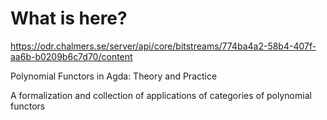 # What is here?
https://odr.chalmers.se/server/api/core/bitstreams/774ba4a2-58b4-407f-aa6b-b0209b6c7d70/content

Polynomial Functors in Agda: Theory and Practice

A formalization and collection of applications of categories of
polynomial functors

